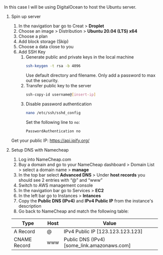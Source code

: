 In this case I will be using DigitalOcean to host the Ubuntu server.

1. Spin up server
    1. In the navigation bar go to Creat > **Droplet**
    2. Choose an image > Distribution > **Ubuntu 20.04 (LTS) x64**
    3. Choose a plan
    4. Add block storage (Skip)
    5. Choose a data close to you
    6. Add SSH Key
        1. Generate public and private keys in the local machine
            ```sh
            ssh-keygen -t rsa -b 4096
            ```
            Use default directory and filename. Only add a password to max out the security.
        2. Transfer public key to the server
            ```sh
            ssh-copy-id username@[insert-ip]
            ```
        3. Disable password authentication
            ```sh
            nano /etc/ssh/sshd_config
            ```
            Set the following line to `no`:
            ```sh
            PasswordAuthentication no
            ```

    Get your public IP: https://api.ipify.org/

5. Setup DNS with Namecheap

    1. Log into NameCheap.com
    2. Buy a domain and go to your NameCheap dashboard > Domain List > select a domain name > **manage**
    3. In the top bar select **Advanced DNS** > Under **host records** you should see 2 entries with “@” and “www”
    4. Switch to AWS management console 
    5. In the navigation bar go to Services > **EC2**
    6. In the left bar go to Instances > **Intances**
    7. Copy the **Public DNS (IPv4)** and **IPv4 Public IP** from the instance's description
    8. Go back to NameCheap and match the following table:
   
    | Type         | Host | Value                                       |
    |--------------|------|---------------------------------------------|
    | A Record     |   @  | IPv4 Public IP [123.123.123.123]            |
    | CNAME Record |  www | Public DNS (IPv4) [some_link.amazonaws.com] |
